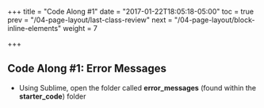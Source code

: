 +++
title = "Code Along #1"
date = "2017-01-22T18:05:18-05:00"
toc = true
prev = "/04-page-layout/last-class-review"
next = "/04-page-layout/block-inline-elements"
weight = 7

+++
## Code Along #1: Error Messages

- Using Sublime, open the folder called **error_messages** (found within the **starter_code**) folder

